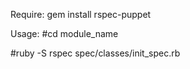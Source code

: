 Require:
gem install rspec-puppet

Usage:
#cd module_name

#ruby -S rspec spec/classes/init_spec.rb
